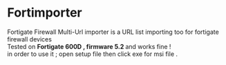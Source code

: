 # Fortimporter
Fortigate Firewall Multi-Url importer is a URL list importing too for fortigate firewall devices  </br>
Tested on <b>Fortigate 600D , firmware 5.2 </b>and works fine ! </br>
in order to use it ; open setup file then click exe for msi file . 

